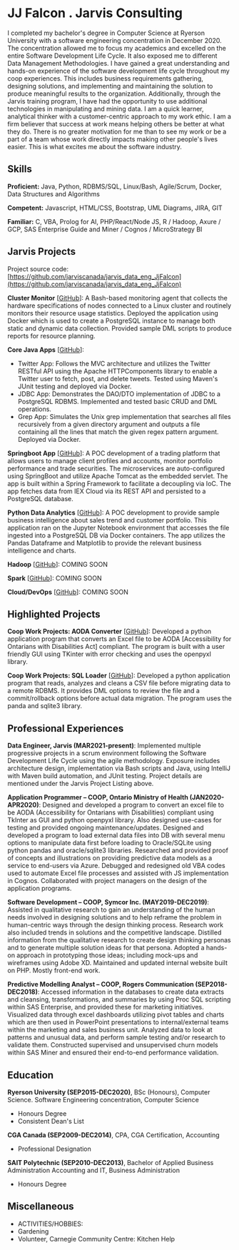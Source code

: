 # JJ Falcon . Jarvis Consulting

 I completed my bachelor's degree in Computer Science at Ryerson University with a software engineering concentration in December 2020. The concentration allowed me to focus my academics and excelled on the entire Software Development Life Cycle. It also exposed me to different Data Management Methodologies. I have gained a great understanding and hands-on experience of the software development life cycle throughout my coop experiences. This includes business requirements gathering, designing solutions, and implementing and maintaining the solution to produce meaningful results to the organization. Additionally, through the Jarvis training program, I have had the opportunity to use additional technologies in manipulating and mining data. I am a quick learner, analytical thinker with a customer-centric approach to my work ethic. I am a firm believer that success at work means helping others be better at what they do. There is no greater motivation for me than to see my work or be a part of a team whose work directly impacts making other people's lives easier. This is what excites me about the software industry. 

## Skills

**Proficient:** Java, Python, RDBMS/SQL, Linux/Bash, Agile/Scrum, Docker, Data Structures and Algorithms

**Competent:** Javascript, HTML/CSS, Bootstrap, UML Diagrams, JIRA, GIT

**Familiar:** C, VBA, Prolog for AI, PHP/React/Node JS, R / Hadoop, Axure / GCP, SAS Enterprise Guide and Miner / Cognos / MicroStrategy BI

## Jarvis Projects

Project source code: [https://github.com/jarviscanada/jarvis_data_eng_JjFalcon](https://github.com/jarviscanada/jarvis_data_eng_JjFalcon)


**Cluster Monitor** [[GitHub](https://github.com/jarviscanada/jarvis_data_eng_JjFalcon/tree/master/linux_sql)]:  A Bash-based monitoring agent that collects the hardware specifications of nodes connected to a Linux cluster and routinely monitors their resource usage statistics. Deployed the application using Docker which is used to create a PostgreSQL instance to manage both static and dynamic data collection. Provided sample DML scripts to produce reports for resource planning. 

**Core Java Apps** [[GitHub](https://github.com/jarviscanada/jarvis_data_eng_JjFalcon/tree/master/core_java)]:
      
  - Twitter App: Follows the MVC architecture and utilizes the Twitter RESTful API using the Apache HTTPComponents library to enable a Twitter user to fetch, post, and delete tweets.  Tested using Maven's JUnit testing and deployed via Docker.
  - JDBC App: Demonstrates the DAO/DTO implementation of JDBC to a PostgreSQL RDBMS.  Implemented and tested basic CRUD and DML operations.
  - Grep App: Simulates the Unix grep implementation that searches all files recursively from a given directory argument and outputs a file containing all the lines that match the given regex pattern argument.  Deployed via Docker.

**Springboot App** [[GitHub](https://github.com/jarviscanada/jarvis_data_eng_JjFalcon/tree/master/springboot)]:  A POC development of a trading platform that allows users to manage client profiles and accounts, monitor portfolio performance and trade securities. The microservices are auto-configured using SpringBoot and utilize Apache Tomcat as the embedded servlet. The app is built within a Spring Framework to facilitate a decoupling via IoC. The app fetches data from IEX Cloud via its REST API and persisted to a PostgreSQL database. 

**Python Data Analytics** [[GitHub](https://github.com/jarviscanada/jarvis_data_eng_JjFalcon/tree/master/python_data_wrangling)]:  A POC development to provide sample business intelligence about sales trend and customer portfolio. This application ran on the Jupyter Notebook environment that accesses the file ingested into a PostgreSQL DB via Docker containers. The app utilizes the Pandas Dataframe and Matplotlib to provide the relevant business intelligence and charts. 

**Hadoop** [[GitHub](https://github.com/jarviscanada/jarvis_data_eng_JjFalcon/tree/master/hadoop)]: COMING SOON

**Spark** [[GitHub](https://github.com/jarviscanada/jarvis_data_eng_JjFalcon/tree/master/spark)]: COMING SOON

**Cloud/DevOps** [[GitHub](https://github.com/jarviscanada/jarvis_data_eng_JjFalcon/tree/master/cloud_devops)]: COMING SOON


## Highlighted Projects
**Coop Work Projects: AODA Converter** [[GitHub](https://github.com/f57c0n/gitPersonal/tree/master/projects_coop/project_AODAConverter)]: Developed a python application program that converts an Excel file to be AODA [Accessibility for Ontarians with Disabilities Act] compliant. The program is built with a user friendly GUI using TKinter with error checking and uses the openpyxl library.

**Coop Work Projects:  SQL Loader** [[GitHub](https://github.com/f57c0n/gitPersonal/tree/master/projects_coop/project_SQLLoader)]: Developed a python application program that reads, analyzes and cleans a CSV file before migrating data to a remote RDBMS.  It provides DML options to review the file and a commit/rollback options before actual data migration.  The program uses the panda and sqlite3 library.


## Professional Experiences

**Data Engineer, Jarvis (MAR2021-present)**:  Implemented multiple progressive projects in a scrum environment following the Software Development Life Cycle using the agile methodology. Exposure includes architecture design, implementation via Bash scripts and Java, using IntelliJ with Maven build automation, and JUnit testing. Project details are mentioned under the Jarvis Project Listing above. 

**Application Programmer – COOP, Ontario Ministry of Health (JAN2020-APR2020)**:  Designed and developed a program to convert an excel file to be AODA (Accessibility for Ontarians with Disabilities) compliant using TkInter as GUI and python openpyxl library.  Also designed use-cases for testing and provided ongoing maintenance/updates. Designed and developed a program to load external data files into DB with several menu options to manipulate data first before loading to Oracle/SQLite using python pandas and oracle/sqlite3 libraries. Researched and provided proof of concepts and illustrations on providing predictive data models as a service to end-users via Azure. Debugged and redesigned old VBA codes used to automate Excel file processes and assisted with JS implementation in Cognos. Collaborated with project managers on the design of the application programs. 

**Software Development – COOP, Symcor Inc. (MAY2019-DEC2019)**:  Assisted in qualitative research to gain an understanding of the human needs involved in designing solutions and to help reframe the problem in human-centric ways through the design thinking process. Research work also included trends in solutions and the competitive landscape. Distilled information from the qualitative research to create design thinking personas and to generate multiple solution ideas for that persona. Adopted a hands-on approach in prototyping those ideas; including mock-ups and wireframes using Adobe XD. Maintained and updated internal website built on PHP. Mostly front-end work. 

**Predictive Modelling Analyst – COOP, Rogers Communication (SEP2018-DEC2018)**:  Accessed information in the databases to create data extracts and cleansing, transformations, and summaries by using Proc SQL scripting within SAS Enterprise, and provided these for marketing initiatives. Visualized data through excel dashboards utilizing pivot tables and charts which are then used in PowerPoint presentations to internal/external teams within the marketing and sales business unit. Analyzed data to look at patterns and unusual data, and perform sample testing and/or research to validate them. Constructed supervised and unsupervised churn models within SAS Miner and ensured their end-to-end performance validation. 


## Education
**Ryerson University (SEP2015-DEC2020)**, BSc (Honours), Computer Science. Software Engineering concentration, Computer Science
- Honours Degree
- Consistent Dean's List

**CGA Canada (SEP2009-DEC2014)**, CPA, CGA Certification, Accounting
- Professional Designation

**SAIT Polytechnic (SEP2010-DEC2013)**, Bachelor of Applied Business Administration Accounting and IT, Business Administration
- Honours Degree


## Miscellaneous
- ACTIVITIES/HOBBIES:
- Gardening
- Volunteer, Carnegie Community Centre:  Kitchen Help